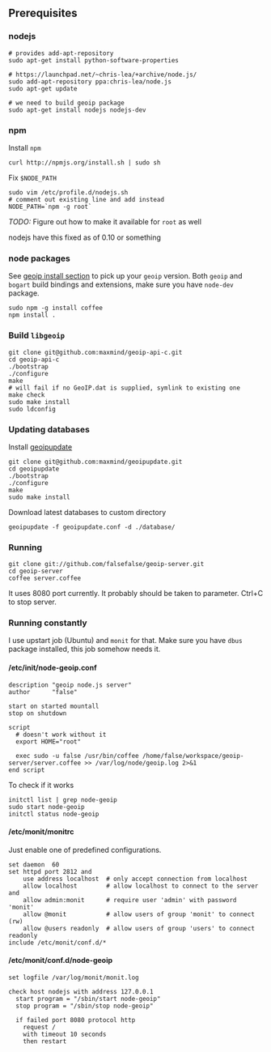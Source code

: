 ## Prerequisites

### nodejs
    # provides add-apt-repository
    sudo apt-get install python-software-properties

    # https://launchpad.net/~chris-lea/+archive/node.js/
    sudo add-apt-repository ppa:chris-lea/node.js
    sudo apt-get update

    # we need to build geoip package
    sudo apt-get install nodejs nodejs-dev

### npm
Install `npm`

    curl http://npmjs.org/install.sh | sudo sh

Fix `$NODE_PATH`

    sudo vim /etc/profile.d/nodejs.sh
    # comment out existing line and add instead
    NODE_PATH=`npm -g root`

*TODO:* Figure out how to make it available for `root` as well

nodejs have this fixed as of 0.10 or something

### node packages
See [geoip install section](https://github.com/kuno/GeoIP) to pick up your `geoip` version.
Both `geoip` and `bogart` build bindings and extensions, make sure you have `node-dev` package.

    sudo npm -g install coffee
    npm install .

### Build `libgeoip`

    git clone git@github.com:maxmind/geoip-api-c.git
    cd geoip-api-c
    ./bootstrap
    ./configure
    make
    # will fail if no GeoIP.dat is supplied, symlink to existing one
    make check
    sudo make install
    sudo ldconfig


### Updating databases
Install  [geoipupdate](https://github.com/maxmind/geoipupdate)

    git clone git@github.com:maxmind/geoipupdate.git
    cd geoipupdate
    ./bootstrap
    ./configure
    make
    sudo make install

Download latest databases to custom directory

    geoipupdate -f geoipupdate.conf -d ./database/


### Running

    git clone git://github.com/falsefalse/geoip-server.git
    cd geoip-server
    coffee server.coffee

It uses 8080 port currently. It probably should be taken to parameter.
Ctrl+C to stop server.

### Running constantly

I use upstart job (Ubuntu) and `monit` for that. Make sure you have `dbus` package installed, this job somehow needs it.

#### /etc/init/node-geoip.conf
    description "geoip node.js server"
    author      "false"

    start on started mountall
    stop on shutdown

    script
      # doesn't work without it
      export HOME="root"

      exec sudo -u false /usr/bin/coffee /home/false/workspace/geoip-server/server.coffee >> /var/log/node/geoip.log 2>&1
    end script

To check if it works

    initctl list | grep node-geoip
    sudo start node-geoip
    initctl status node-geoip


#### /etc/monit/monitrc
Just enable one of predefined configurations.

    set daemon  60
    set httpd port 2812 and
        use address localhost  # only accept connection from localhost
        allow localhost        # allow localhost to connect to the server and
        allow admin:monit      # require user 'admin' with password 'monit'
        allow @monit           # allow users of group 'monit' to connect (rw)
        allow @users readonly  # allow users of group 'users' to connect readonly
    include /etc/monit/conf.d/*

#### /etc/monit/conf.d/node-geoip
    set logfile /var/log/monit/monit.log

    check host nodejs with address 127.0.0.1
      start program = "/sbin/start node-geoip"
      stop program = "/sbin/stop node-geoip"

      if failed port 8080 protocol http
        request /
        with timeout 10 seconds
        then restart
